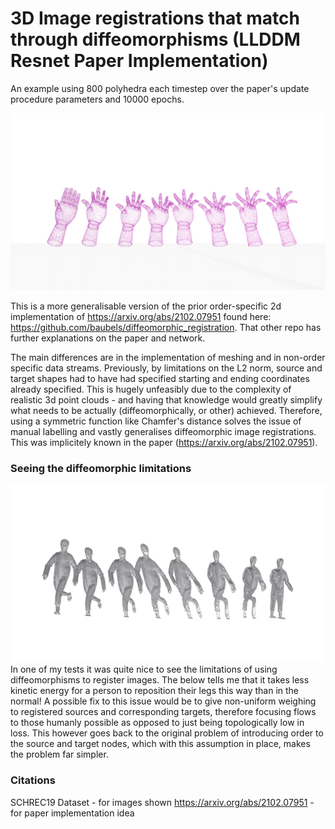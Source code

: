 # 3D Image registrations that match through diffeomorphisms (LLDDM Resnet Paper Implementation)
An example using 800 polyhedra each timestep over the paper's update procedure parameters and 10000 epochs.

![](screenshot_hands.png)

This is a more generalisable version of the prior order-specific 2d implementation of https://arxiv.org/abs/2102.07951 found here: https://github.com/baubels/diffeomorphic_registration. That other repo has further explanations on the paper and network.

The main differences are in the implementation of meshing and in non-order specific data streams. Previously, by limitations on the L2 norm, source and target shapes had to have had specified starting and ending coordinates already specified. This is hugely unfeasibly due to the complexity of realistic 3d point clouds - and having that knowledge would greatly simplify what needs to be actually (diffeomorphically, or other) achieved. Therefore, using a symmetric function like Chamfer's distance solves the issue of manual labelling and vastly generalises diffeomorphic image registrations. This was implicitely known in the paper (https://arxiv.org/abs/2102.07951).

### Seeing the diffeomorphic limitations
![](screenshot_human.png)
In one of my tests it was quite nice to see the limitations of using diffeomorphisms to register images. The below tells me that it takes less kinetic energy for a person to reposition their legs this way than in the normal! A possible fix to this issue would be to give non-uniform weighing to registered sources and corresponding targets, therefore focusing flows to those humanly possible as opposed to just being topologically low in loss. This however goes back to the original problem of introducing order to the source and target nodes, which with this assumption in place, makes the problem far simpler.

### Citations
SCHREC19 Dataset - for images shown
https://arxiv.org/abs/2102.07951 - for paper implementation idea